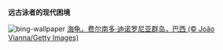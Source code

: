 
**远古泳者的现代困境**

![bing-wallpaper](https://www.bing.com/th?id=OHR.SeaTurtleBrazil_ZH-CN6907161064_1920x1080.jpg)
[海龟，费尔南多·迪诺罗尼亚群岛，巴西 (© João Vianna/Getty Images)](https://www.bing.com/search?q=%E6%B5%B7%E9%BE%9F&amp;form=hpcapt&amp;mkt=zh-cn)
  
